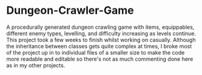 # Dungeon-Crawler-Game
A procedurally generated dungeon crawling game with items, equippables, different enemy types, levelling, and difficulty increasing as levels continue. This project took a few weeks to finish whilst working on casually. Although the inheritance between classes gets quite complex at times, I broke most of the project up in to individual files of a smaller size to make the code more readable and editable so there's not as much commenting done here as in my other projects.
